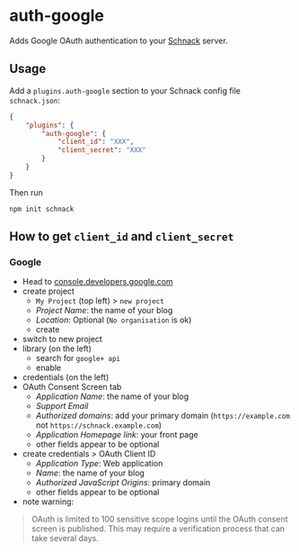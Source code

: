 # auth-google

Adds Google OAuth authentication to your [Schnack](https://github.com/schn4ck/schnack) server.

## Usage

Add a `plugins.auth-google` section to your Schnack config file `schnack.json`:

```json
{
    "plugins": {
        "auth-google": {
            "client_id": "XXX",
            "client_secret": "XXX"
        }
    }
}
```

Then run

```
npm init schnack
```

## How to get `client_id` and `client_secret`

### Google

- Head to [console.developers.google.com](https://console.developers.google.com)
- create project
    - `My Project` (top left) > `new project`
    - *Project Name*: the name of your blog
    - *Location*: Optional (`No organisation` is ok)
    - create
- switch to new project
- library (on the left)
    - search for `google+ api`
    - enable
- credentials (on the left)
- OAuth Consent Screen tab
    - *Application Name*: the name of your blog
    - *Support Email*
    - *Authorized domains*: add your primary domain (`https://example.com` not `https://schnack.example.com`)
    - *Application Homepage link*: your front page
    - other fields appear to be optional
- create credentials > OAuth Client ID
    - *Application Type*: Web application
    - *Name*: the name of your blog
    - *Authorized JavaScript Origins*: primary domain
    - other fields appear to be optional
- note warning:

> OAuth is limited to 100 sensitive scope logins until the OAuth consent screen is published. This may require a verification process that can take several days.

